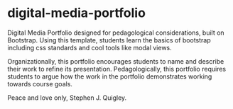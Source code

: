 # digital-media-portfolio

Digital Media Portfolio designed for pedagological considerations, built on Bootstrap. Using this template, students learn the basics of bootstrap including css standards and cool tools like modal views. 

Organizationally, this portfolio encourages students to name and describe their work to refine its presentation. Pedagologically, this portfolio requires students to argue how the work in the portfolio demonstrates working towards course goals. 

Peace and love only, Stephen J. Quigley. 
